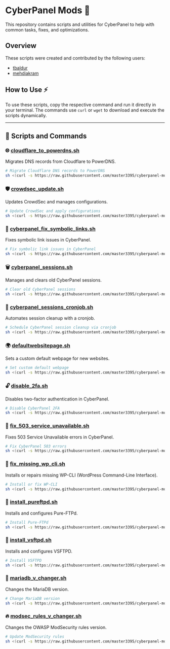 # CyberPanel Mods 🚀

This repository contains scripts and utilities for CyberPanel to help with common tasks, fixes, and optimizations.

## Overview

These scripts were created and contributed by the following users:  
- [tbaldur](https://github.com/tbaldur)  
- [mehdiakram](https://github.com/mehdiakram)  

## How to Use ⚡

To use these scripts, copy the respective command and run it directly in your terminal. The commands use `curl` or `wget` to download and execute the scripts dynamically.

---

## 📜 Scripts and Commands

### 🌐 [cloudflare_to_powerdns.sh](https://github.com/master3395/cyberpanel-mods/blob/main/cloudflare_to_powerdns.sh)
Migrates DNS records from Cloudflare to PowerDNS.

```bash
# Migrate Cloudflare DNS records to PowerDNS
sh <(curl -s https://raw.githubusercontent.com/master3395/cyberpanel-mods/main/cloudflare_to_powerdns.sh || wget -qO - https://raw.githubusercontent.com/master3395/cyberpanel-mods/main/cloudflare_to_powerdns.sh)
```

### 🛡️ [crowdsec_update.sh](https://github.com/master3395/cyberpanel-mods/blob/main/crowdsec_update.sh)
Updates CrowdSec and manages configurations.

```bash
# Update CrowdSec and apply configurations
sh <(curl -s https://raw.githubusercontent.com/master3395/cyberpanel-mods/main/crowdsec_update.sh || wget -qO - https://raw.githubusercontent.com/master3395/cyberpanel-mods/main/crowdsec_update.sh)
```

### 🔗 [cyberpanel_fix_symbolic_links.sh](https://github.com/master3395/cyberpanel-mods/blob/main/cyberpanel_fix_symbolic_links.sh)
Fixes symbolic link issues in CyberPanel.

```bash
# Fix symbolic link issues in CyberPanel
sh <(curl -s https://raw.githubusercontent.com/master3395/cyberpanel-mods/main/cyberpanel_fix_symbolic_links.sh || wget -qO - https://raw.githubusercontent.com/master3395/cyberpanel-mods/main/cyberpanel_fix_symbolic_links.sh)
```

### 🗑️ [cyberpanel_sessions.sh](https://github.com/master3395/cyberpanel-mods/blob/main/cyberpanel_sessions.sh)
Manages and clears old CyberPanel sessions.

```bash
# Clear old CyberPanel sessions
sh <(curl -s https://raw.githubusercontent.com/master3395/cyberpanel-mods/main/cyberpanel_sessions.sh || wget -qO - https://raw.githubusercontent.com/master3395/cyberpanel-mods/main/cyberpanel_sessions.sh)
```

### 🔄 [cyberpanel_sessions_cronjob.sh](https://github.com/master3395/cyberpanel-mods/blob/main/cyberpanel_sessions_cronjob.sh)
Automates session cleanup with a cronjob.

```bash
# Schedule CyberPanel session cleanup via cronjob
sh <(curl -s https://raw.githubusercontent.com/master3395/cyberpanel-mods/main/cyberpanel_sessions_cronjob.sh || wget -qO - https://raw.githubusercontent.com/master3395/cyberpanel-mods/main/cyberpanel_sessions_cronjob.sh)
```

### 🌍 [defaultwebsitepage.sh](https://github.com/master3395/cyberpanel-mods/blob/main/defaultwebsitepage.sh)
Sets a custom default webpage for new websites.

```bash
# Set custom default webpage
sh <(curl -s https://raw.githubusercontent.com/master3395/cyberpanel-mods/main/defaultwebsitepage.sh || wget -qO - https://raw.githubusercontent.com/master3395/cyberpanel-mods/main/defaultwebsitepage.sh)
```

### 🔓 [disable_2fa.sh](https://github.com/master3395/cyberpanel-mods/blob/main/disable_2fa.sh)
Disables two-factor authentication in CyberPanel.

```bash
# Disable CyberPanel 2FA
sh <(curl -s https://raw.githubusercontent.com/master3395/cyberpanel-mods/main/disable_2fa.sh || wget -qO - https://raw.githubusercontent.com/master3395/cyberpanel-mods/main/disable_2fa.sh)
```

### 🚨 [fix_503_service_unavailable.sh](https://github.com/master3395/cyberpanel-mods/blob/main/fix_503_service_unavailable.sh)
Fixes 503 Service Unavailable errors in CyberPanel.

```bash
# Fix CyberPanel 503 errors
sh <(curl -s https://raw.githubusercontent.com/master3395/cyberpanel-mods/main/fix_503_service_unavailable.sh || wget -qO - https://raw.githubusercontent.com/master3395/cyberpanel-mods/main/fix_503_service_unavailable.sh)
```

### 🔧 [fix_missing_wp_cli.sh](https://github.com/master3395/cyberpanel-mods/blob/main/fix_missing_wp_cli.sh)
Installs or repairs missing WP-CLI (WordPress Command-Line Interface).

```bash
# Install or fix WP-CLI
sh <(curl -s https://raw.githubusercontent.com/master3395/cyberpanel-mods/main/fix_missing_wp_cli.sh || wget -qO - https://raw.githubusercontent.com/master3395/cyberpanel-mods/main/fix_missing_wp_cli.sh)
```

### 📂 [install_pureftpd.sh](https://github.com/master3395/cyberpanel-mods/blob/main/install_pureftpd.sh)
Installs and configures Pure-FTPd.

```bash
# Install Pure-FTPd
sh <(curl -s https://raw.githubusercontent.com/master3395/cyberpanel-mods/main/install_pureftpd.sh || wget -qO - https://raw.githubusercontent.com/master3395/cyberpanel-mods/main/install_pureftpd.sh)
```

### 📂 [install_vsftpd.sh](https://github.com/master3395/cyberpanel-mods/blob/main/install_vsftpd.sh)
Installs and configures VSFTPD.

```bash
# Install VSFTPD
sh <(curl -s https://raw.githubusercontent.com/master3395/cyberpanel-mods/main/install_vsftpd.sh || wget -qO - https://raw.githubusercontent.com/master3395/cyberpanel-mods/main/install_vsftpd.sh)
```

### 🔄 [mariadb_v_changer.sh](https://github.com/master3395/cyberpanel-mods/blob/main/mariadb_v_changer.sh)
Changes the MariaDB version.

```bash
# Change MariaDB version
sh <(curl -s https://raw.githubusercontent.com/master3395/cyberpanel-mods/main/mariadb_v_changer.sh || wget -qO - https://raw.githubusercontent.com/master3395/cyberpanel-mods/main/mariadb_v_changer.sh)
```

### 🔥 [modsec_rules_v_changer.sh](https://github.com/master3395/cyberpanel-mods/blob/main/modsec_rules_v_changer.sh)
Changes the OWASP ModSecurity rules version.

```bash
# Update ModSecurity rules
sh <(curl -s https://raw.githubusercontent.com/master3395/cyberpanel-mods/main/modsec_rules_v_changer.sh || wget -qO - https://raw.githubusercontent.com/master3395/cyberpanel-mods/main/modsec_rules_v_changer.sh)
```
